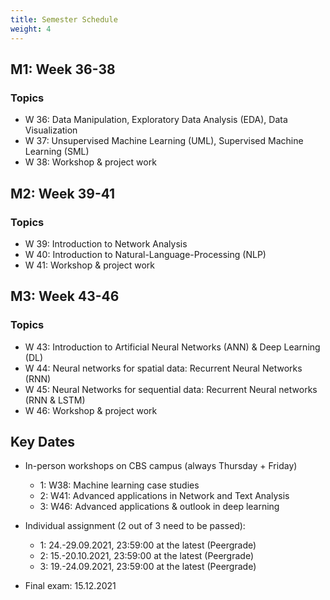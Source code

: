 ```yaml
---
title: Semester Schedule
weight: 4
---
```


## M1: Week 36-38

### Topics

* W 36: Data Manipulation, Exploratory Data Analysis (EDA), Data Visualization
* W 37: Unsupervised Machine Learning (UML), Supervised Machine Learning (SML)
* W 38: Workshop & project work 

   
## M2: Week 39-41

### Topics

* W 39: Introduction to Network Analysis
* W 40: Introduction to Natural-Language-Processing (NLP)
* W 41: Workshop & project work
   
## M3: Week 43-46

### Topics

* W 43: Introduction to Artificial Neural Networks (ANN) & Deep Learning (DL)
* W 44: Neural networks for spatial data: Recurrent Neural Networks (RNN)
* W 45: Neural Networks for sequential data: Recurrent Neural networks (RNN & LSTM)
* W 46: Workshop & project work 


## Key Dates


* In-person workshops on CBS campus (always Thursday + Friday)
   * 1: W38: Machine learning case studies
   * 2: W41: Advanced applications in Network and Text Analysis
   * 3: W46: Advanced applications & outlook in deep learning
   
* Individual assignment (2 out of 3 need to be passed): 
   * 1: 24.-29.09.2021, 23:59:00 at the latest (Peergrade) 
   * 2: 15.-20.10.2021, 23:59:00 at the latest (Peergrade) 
   * 3: 19.-24.09.2021, 23:59:00 at the latest (Peergrade) 
   
* Final exam: 15.12.2021
  
